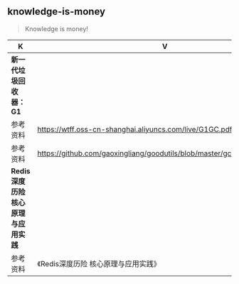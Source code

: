 ## knowledge-is-money

> Knowledge is money!

| K            | V                                        |
| ------------ | ---------------------------------------- |
| **新一代垃圾回收器：G1** |                                          |
| 参考资料 | https://wtff.oss-cn-shanghai.aliyuncs.com/live/G1GC.pdf |
| 参考资料 | https://github.com/gaoxingliang/goodutils/blob/master/gc_handbook_zh.md |
| **Redis深度历险 核心原理与应用实践**    |                                          |
| 参考资料 | 《Redis深度历险 核心原理与应用实践》                    |
